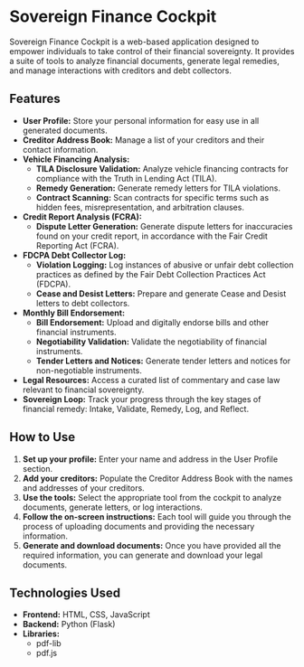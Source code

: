 # Sovereign Finance Cockpit

Sovereign Finance Cockpit is a web-based application designed to empower individuals to take control of their financial sovereignty. It provides a suite of tools to analyze financial documents, generate legal remedies, and manage interactions with creditors and debt collectors.

## Features

- **User Profile:** Store your personal information for easy use in all generated documents.
- **Creditor Address Book:** Manage a list of your creditors and their contact information.
- **Vehicle Financing Analysis:**
  - **TILA Disclosure Validation:** Analyze vehicle financing contracts for compliance with the Truth in Lending Act (TILA).
  - **Remedy Generation:** Generate remedy letters for TILA violations.
  - **Contract Scanning:** Scan contracts for specific terms such as hidden fees, misrepresentation, and arbitration clauses.
- **Credit Report Analysis (FCRA):**
  - **Dispute Letter Generation:** Generate dispute letters for inaccuracies found on your credit report, in accordance with the Fair Credit Reporting Act (FCRA).
- **FDCPA Debt Collector Log:**
  - **Violation Logging:** Log instances of abusive or unfair debt collection practices as defined by the Fair Debt Collection Practices Act (FDCPA).
  - **Cease and Desist Letters:** Prepare and generate Cease and Desist letters to debt collectors.
- **Monthly Bill Endorsement:**
  - **Bill Endorsement:** Upload and digitally endorse bills and other financial instruments.
  - **Negotiability Validation:** Validate the negotiability of financial instruments.
  - **Tender Letters and Notices:** Generate tender letters and notices for non-negotiable instruments.
- **Legal Resources:** Access a curated list of commentary and case law relevant to financial sovereignty.
- **Sovereign Loop:** Track your progress through the key stages of financial remedy: Intake, Validate, Remedy, Log, and Reflect.

## How to Use

1. **Set up your profile:** Enter your name and address in the User Profile section.
2. **Add your creditors:** Populate the Creditor Address Book with the names and addresses of your creditors.
3. **Use the tools:** Select the appropriate tool from the cockpit to analyze documents, generate letters, or log interactions.
4. **Follow the on-screen instructions:** Each tool will guide you through the process of uploading documents and providing the necessary information.
5. **Generate and download documents:** Once you have provided all the required information, you can generate and download your legal documents.

## Technologies Used

- **Frontend:** HTML, CSS, JavaScript
- **Backend:** Python (Flask)
- **Libraries:**
  - pdf-lib
  - pdf.js